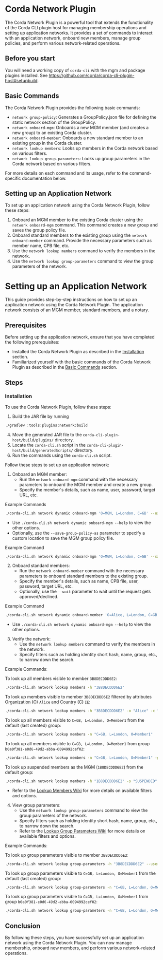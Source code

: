 # Corda Network Plugin

The Corda Network Plugin is a powerful tool that extends the functionality of the Corda CLI plugin host for managing membership operations and setting up application networks. It provides a set of commands to interact with an application network, onboard new members, manage group policies, and perform various network-related operations.

## Before you start

You will need a working copy of `corda-cli` with the mgm and package plugins installed. See https://github.com/corda/corda-cli-plugin-host#setupbuild.

## Basic Commands

The Corda Network Plugin provides the following basic commands:

- `network group-policy`: Generates a GroupPolicy.json file for defining the static network section of the GroupPolicy.
- `network onboard-mgm`: Onboards a new MGM member (and creates a new group) to an existing Corda cluster.
- `network onboard-member`: Onboards a new standard member to an existing group in the Corda cluster.
- `network lookup members`: Looks up members in the Corda network based on various filters.
- `network lookup group-parameters`: Looks up group parameters in the Corda network based on various filters.

For more details on each command and its usage, refer to the command-specific documentation below.

## Setting up an Application Network

To set up an application network using the Corda Network Plugin, follow these steps:

1. Onboard an MGM member to the existing Corda cluster using the `network onboard-mgm` command. This command creates a new group and saves the group policy file.
2. Onboard standard members to the existing group using the `network onboard-member` command. Provide the necessary parameters such as member name, CPB file, etc.
3. Use the `network lookup members` command to verify the members in the network.
4. Use the `network lookup group-parameters` command to view the group parameters of the network.

# Setting up an Application Network

This guide provides step-by-step instructions on how to set up an application network using the Corda Network Plugin. The application network consists of an MGM member, standard members, and a notary.

## Prerequisites

Before setting up the application network, ensure that you have completed the following prerequisites:

- Installed the Corda Network Plugin as described in the [Installation](#installation) section.
- Familiarized yourself with the basic commands of the Corda Network Plugin as described in the [Basic Commands](#basic-commands) section.

## Steps

### Installation

To use the Corda Network Plugin, follow these steps:

1. Build the JAR file by running 
```bash
./gradlew :tools:plugins:network:build
```
4. Move the generated JAR file to the `corda-cli-plugin-host/build/plugins/` directory.
5. Locate the `corda-cli.sh` script in the `corda-cli-plugin-host/build/generatedScripts/` directory.
6. Run the commands using the `corda-cli.sh` script.

Follow these steps to set up an application network:

1. Onboard an MGM member:
   - Run the `network onboard-mgm` command with the necessary parameters to onboard the MGM member and create a new group.
   - Specify the member's details, such as name, user, password, target URL, etc.

Example Commands
```bash
./corda-cli.sh network dynamic onboard-mgm 'O=MGM, L=London, C=GB' --user=admin --password=admin --target=https://localhost:8888 --insecure
```
- Use `./corda-cli.sh network dynamic onboard-mgm --help` to view the other options.
- Optionally, use the `--save-group-policy-as` parameter to specify a custom location to save the MGM group policy file.

Example Command
```bash
./corda-cli.sh network dynamic onboard-mgm 'O=MGM, L=London, C=GB' --save-group-policy-as /tmp/groupPolicy.json --user=admin --password=admin --target=https://localhost:8888 --insecure
```

2. Onboard standard members:
   - Run the `network onboard-member` command with the necessary parameters to onboard standard members to the existing group.
   - Specify the member's details, such as name, CPB file, user, password, target URL, etc.
   - Optionally, use the `--wait` parameter to wait until the request gets approved/declined.
  
Example Command
```bash
./corda-cli.sh network dynamic onboard-member 'O=Alice, L=London, C=GB' --cpb-file ~/corda-runtime-os/testing/cpbs/chat/build/libs/*.cpb --user=admin --password=admin --target=https://localhost:8888 --insecure
```

- Use `./corda-cli.sh network dynamic onboard-mgm --help` to view the other options.

3. Verify the network:
   - Use the `network lookup members` command to verify the members in the network.
   - Specify filters such as holding identity short hash, name, group, etc., to narrow down the search.

Example Commands:

To look up all members visible to member `3B8DECDDD6E2`:

```bash
./corda-cli.sh network lookup members -h "3B8DECDDD6E2"
```

To look up members visible to member `3B8DECDDD6E2` filtered by attributes Organization (O) `Alice` and Country (C) `IE`:

```bash
./corda-cli.sh network lookup members -h "3B8DECDDD6E2" -o "Alice" -c "IE"
```

To look up all members visible to `C=GB, L=London, O=Member1` from the default (last created) group:

```bash
./corda-cli.sh network lookup members -n "C=GB, L=London, O=Member1"
```

To look up all members visible to `C=GB, L=London, O=Member1` from group `b0a0f381-e0d6-49d2-abba-6094992cef02`:

```bash
./corda-cli.sh network lookup members -n "C=GB, L=London, O=Member1" -g "b0a0f381-e0d6-49d2-abba-6094992cef02"
``` 

To look up suspended members as the MGM (`1B8DECDDD6E2`) from the default group:

```bash
./corda-cli.sh network lookup members -h "1B8DECDDD6E2" -s "SUSPENDED"
```

   - Refer to the [Lookup Members Wiki](https://github.com/corda/platform-eng-design/blob/5d75cf18e6df4eb8044abf53d9c4e2c62d62ef8b/core/corda-5/corda-5.0/the-host/network-plugin.md#lookup-members) for more details on available filters and options.

4. View group parameters:
   - Use the `network lookup group-parameters` command to view the group parameters of the network.
   - Specify filters such as holding identity short hash, name, group, etc., to narrow down the search.
   - Refer to the [Lookup Group Parameters Wiki](https://github.com/corda/platform-eng-design/blob/5d75cf18e6df4eb8044abf53d9c4e2c62d62ef8b/core/corda-5/corda-5.0/the-host/network-plugin.md#lookup-group-parameters) for more details on available filters and options.

Example Commands:

To look up group parameters visible to member `3B8DECDDD6E2`:

```bash
./corda-cli.sh network lookup group-parameters -h "3B8DECDDD6E2" --user=admin --password=admin --target=https://localhost:8888 --insecure
```

To look up group parameters visible to `C=GB, L=London, O=Member1` from the default (last created) group:

```bash
./corda-cli.sh network lookup group-parameters -n "C=GB, L=London, O=Member1" --user=admin --password=admin --target=https://localhost:8888 --insecure
``` 

To look up group parameters visible to `C=GB, L=London, O=Member1` from group `b0a0f381-e0d6-49d2-abba-6094992cef02`:

```bash
./corda-cli.sh network lookup group-parameters -n "C=GB, L=London, O=Member1" -g "b0a0f381-e0d6-49d2-abba-6094992cef02" --user=admin --password=admin --target=https://localhost:8888 --insecure
```

## Conclusion

By following these steps, you have successfully set up an application network using the Corda Network Plugin. You can now manage membership, onboard new members, and perform various network-related operations.
